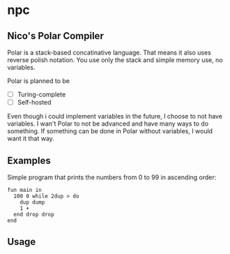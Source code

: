 # npc

## Nico's Polar Compiler

Polar is a stack-based concatinative language.
That means it also uses reverse polish notation.
You use only the stack and simple memory use, no variables.

Polar is planned to be
- [ ] Turing-complete
- [ ] Self-hosted

Even though i could implement variables in the future, I choose to not have variables. I wan't Polar to not be advanced and have many ways to do something. If something can be done in Polar without variables, I would want it that way.

## Examples

Simple program that prints the numbers from 0 to 99 in ascending order:

```polar
fun main in
  100 0 while 2dup > do
    dup dump
    1 +
  end drop drop
end
```

## Usage


